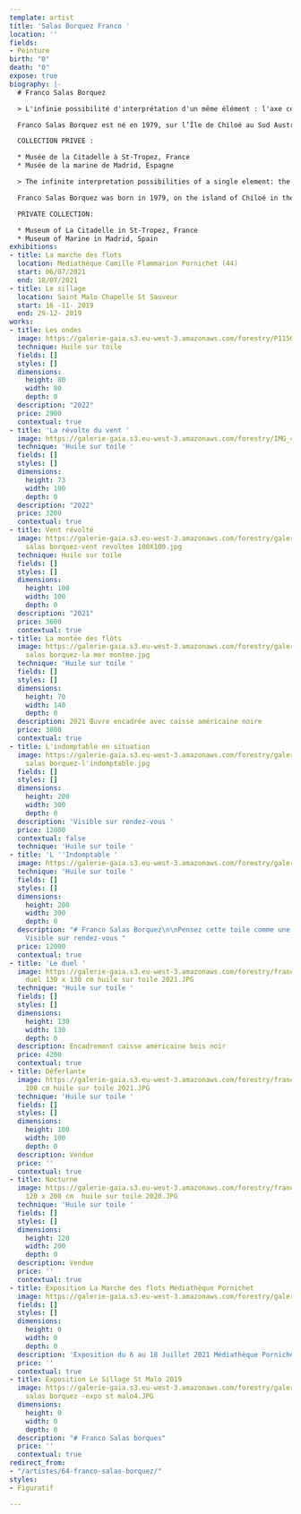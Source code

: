 ```yaml
---
template: artist
title: 'Salas Borquez Franco '
location: ''
fields:
- Peinture
birth: "0"
death: "0"
expose: true
biography: |-
  # Franco Salas Borquez

  > L'infinie possibilité d'interprétation d'un même élément : l'axe central du travail de Franco Salas Borquez

  Franco Salas Borquez est né en 1979, sur l’Île de Chiloé au Sud Austral du Chili. L'artiste crée des scènes maritimes d'une beauté vertigineuse, témoignant l'immense force de la nature et de la fragilité de l'être humain. Franco Salas Borquez a pour fil conducteur la réinterprétation, et apprécie comparer un jeu d'échec au processus de peinture : les mêmes éléments sont toujours présents, mais ont une infinité de possibilités. Dans ses peintures, l'artiste propose une large quantité de détails parmettant une certaine intensité à ses oeuvres. En plus de cela, il utilise beaucoup d'étapes apportant beaucoup de nuances, de textures, de vibrations. Pour lui, la peinture est un langage subtil et poétique. Venant d'une famille de marins, Franco Salas Borquez aime faire appel à son intuition pour peindre.

  COLLECTION PRIVEE :

  * Musée de la Citadelle à St-Tropez, France
  * Musée de la marine de Madrid, Espagne

  > The infinite interpretation possibilities of a single element: the central theme of the work of Franco Salas Borquez

  Franco Salas Borquez was born in 1979, on the island of Chiloé in the South of Chile. The artist creates maritime scenes of outstanding beauty, testifying to the immense force of nature and the fragility of the human being. Franco Salas Borquez's common thread is reinterpretation, and he likes to compare a chess game to the painting processes: the same elements are always present, but have an infinite number of possibilities. In his paintings, the artist proposes a large amount of details that give a certain intensity to his works. In addition to that, he uses a lot of steps bringing a lot of nuances, textures, vibrations. For him, painting is a subtle and poetic language. Coming from a family of sailors, Franco Salas Borquez likes to use his intuition to paint.

  PRIVATE COLLECTION:

  * Museum of La Citadelle in St-Tropez, France
  * Museum of Marine in Madrid, Spain
exhibitions:
- title: La marche des flots
  location: Mediathèque Camille Flammarion Pornichet (44)
  start: 06/07/2021
  end: 18/07/2021
- title: Le sillage
  location: Saint Malo Chapelle St Sauveur
  start: 16 -11- 2019
  end: 29-12- 2019
works:
- title: Les ondes
  image: https://galerie-gaia.s3.eu-west-3.amazonaws.com/forestry/P1150907.JPG
  technique: Huile sur toile
  fields: []
  styles: []
  dimensions:
    height: 80
    width: 80
    depth: 0
  description: "2022"
  price: 2900
  contextual: true
- title: 'La révolte du vent '
  image: https://galerie-gaia.s3.eu-west-3.amazonaws.com/forestry/IMG_4293.JPG
  technique: 'Huile sur toile '
  fields: []
  styles: []
  dimensions:
    height: 73
    width: 100
    depth: 0
  description: "2022"
  price: 3200
  contextual: true
- title: Vent révolté
  image: https://galerie-gaia.s3.eu-west-3.amazonaws.com/forestry/galerie-gaia-francos
    salas borquez-vent revoltee 100X100.jpg
  technique: Huile sur toile
  fields: []
  styles: []
  dimensions:
    height: 100
    width: 100
    depth: 0
  description: "2021"
  price: 3600
  contextual: true
- title: La montée des flôts
  image: https://galerie-gaia.s3.eu-west-3.amazonaws.com/forestry/galerie-gaia-franco
    salas borquez-la mer montee.jpg
  technique: 'Huile sur toile '
  fields: []
  styles: []
  dimensions:
    height: 70
    width: 140
    depth: 0
  description: 2021 Œuvre encadrée avec caisse américaine noire
  price: 3800
  contextual: true
- title: L'indomptable en situation
  image: https://galerie-gaia.s3.eu-west-3.amazonaws.com/forestry/galerie-gaia-franco
    salas borquez-l'indomptable.jpg
  fields: []
  styles: []
  dimensions:
    height: 200
    width: 300
    depth: 0
  description: 'Visible sur rendez-vous '
  price: 12000
  contextual: false
  technique: 'Huile sur toile '
- title: 'L ''Indomptable '
  image: https://galerie-gaia.s3.eu-west-3.amazonaws.com/forestry/galerie-gaia-limdoptable-sea-oil-painting-by-franco-salas-borquez_5.jpg
  technique: 'Huile sur toile '
  fields: []
  styles: []
  dimensions:
    height: 200
    width: 300
    depth: 0
  description: "# Franco Salas Borquez\n\nPensez cette toile comme une fresque murale,
    Visible sur rendez-vous "
  price: 12000
  contextual: true
- title: 'Le duel '
  image: https://galerie-gaia.s3.eu-west-3.amazonaws.com/forestry/franco-salas-borquez-galerie-gaia-Le
    duel 130 x 130 cm huile sur toile 2021.JPG
  technique: 'Huile sur toile '
  fields: []
  styles: []
  dimensions:
    height: 130
    width: 130
    depth: 0
  description: Encadrement caisse américaine bois noir
  price: 4200
  contextual: true
- title: Déferlante
  image: https://galerie-gaia.s3.eu-west-3.amazonaws.com/forestry/franco-salas-borquez-galerie-gaia-Défèrlante  100  x
    100 cm huile sur toile 2021.JPG
  technique: 'Huile sur toile '
  fields: []
  styles: []
  dimensions:
    height: 100
    width: 100
    depth: 0
  description: Vendue
  price: ''
  contextual: true
- title: Nocturne
  image: https://galerie-gaia.s3.eu-west-3.amazonaws.com/forestry/franco-salas-borquez-galerie-gaia-Nocturne
    120 x 200 cm  huile sur toile 2020.JPG
  technique: 'Huile sur toile '
  fields: []
  styles: []
  dimensions:
    height: 120
    width: 200
    depth: 0
  description: Vendue
  price: ''
  contextual: true
- title: Exposition La Marche des flots Médiathèque Pornichet
  image: https://galerie-gaia.s3.eu-west-3.amazonaws.com/forestry/galerie-gaia-pornichet-franco-salas-borquez.jpg
  fields: []
  styles: []
  dimensions:
    height: 0
    width: 0
    depth: 0
  description: 'Exposition du 6 au 18 Juillet 2021 Médiathèque Pornichet '
  price: ''
  contextual: true
- title: Exposition Le Sillage St Malo 2019
  image: https://galerie-gaia.s3.eu-west-3.amazonaws.com/forestry/galeriegaia-franco
    salas borquez -expo st malo4.JPG
  dimensions:
    height: 0
    width: 0
    depth: 0
  description: "# Franco Salas borques"
  price: ''
  contextual: true
redirect_from:
- "/artistes/64-franco-salas-borquez/"
styles:
- Figuratif

---
```

